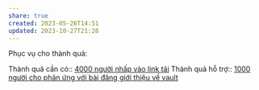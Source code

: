 ```yaml
---
share: true
created: 2023-05-26T14:51
updated: 2023-10-27T21:28
---
```

Phục vụ cho thành quả:

Thành quả cần có:: [4000 người nhấp vào link tải](./4000%20ng%C6%B0%E1%BB%9Di%20nh%E1%BA%A5p%20v%C3%A0o%20link%20t%E1%BA%A3i.md)
Thành quả hỗ trợ:: [1000 người cho phản ứng với bài đăng giới thiệu về vault](1000%20ng%C6%B0%E1%BB%9Di%20cho%20ph%E1%BA%A3n%20%E1%BB%A9ng%20v%E1%BB%9Bi%20b%C3%A0i%20%C4%91%C4%83ng%20gi%E1%BB%9Bi%20thi%E1%BB%87u%20v%E1%BB%81%20vault.md)

